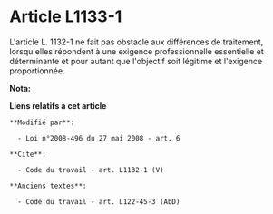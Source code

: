 # Article L1133-1

L'article L. 1132-1 ne fait pas obstacle aux différences de traitement, lorsqu'elles répondent à une exigence professionnelle
essentielle et déterminante et pour autant que l'objectif soit légitime et l'exigence proportionnée.

**Nota:**



**Liens relatifs à cet article**

	**Modifié par**:

	  - Loi n°2008-496 du 27 mai 2008 - art. 6

	**Cite**:

	  - Code du travail - art. L1132-1 (V)

	**Anciens textes**:

	  - Code du travail - art. L122-45-3 (AbD)
